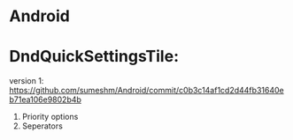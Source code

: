 # Android
# DndQuickSettingsTile:
version 1: https://github.com/sumeshm/Android/commit/c0b3c14af1cd2d44fb31640eb71ea106e9802b4b
1. Priority options
2. Seperators
